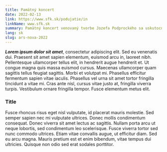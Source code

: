 ```yaml
---
title: Pamätný koncert
date: 2022-02-13
link: https://www.sfk.sk/podujatie/in
linkName: www.sfk.sk
summary: Pamätný koncert venovaný tvorbe Jozefa Podprockého sa uskutocní 30. marca 2022 v Koncertnej sieni Konzervatória v Košiciach na Timonovej 2 o 17:00. Výber skladieb  z tohoto koncertu odznie aj v Brne v dňoch 4. a 29. apríla 2022 na Janáčkovej akadémii v Brne (Varhanní sál HF JAMU, 17:00).
lang: sk
slug: ars-nova-2022
---
```


 ***Lorem ipsum dolor sit amet***, consectetur adipiscing elit. Sed eu venenatis dui. Praesent sit amet sapien elementum, euismod arcu in, laoreet nibh. Pellentesque ullamcorper tellus elit, in hendrerit augue hendrerit et. Ut congue magna quis massa euismod cursus. Maecenas ullamcorper quam sagittis tellus feugiat sagittis. Morbi et volutpat mi. Phasellus efficitur fermentum sapien vitae iaculis. Phasellus vel urna sit amet tortor fringilla tincidunt a vitae mi. Cras ante nisl, cursus vitae justo at, fringilla viverra turpis. Vestibulum ornare fringilla tempor. Fusce elementum metus elit.

### Title

Fusce rhoncus risus eget nisl vulputate, id placerat mauris molestie. Sed semper sapien nec mi vulputate ultrices. Donec mollis condimentum consequat. Donec viverra sit amet lectus ac sagittis. Nullam porta arcu ut neque lobortis, sed condimentum leo scelerisque. Fusce viverra tortor sed nunc commodo ultrices. Etiam vitae convallis augue, ut efficitur diam. Sed eu arcu magna. Mauris pretium est et enim bibendum, vitae tempus dui ultricies. Quisque non odio sed erat sodales porttitor.
